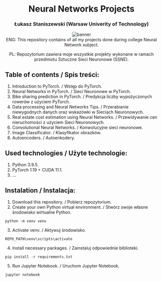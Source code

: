<h1 align="center">Neural Networks Projects</h1>
<h3 align="center">Łukasz Staniszewski (Warsaw Univerity of Technology)</h3>

<div align="center">
<img src="https://user-images.githubusercontent.com/59453698/136709614-77595f1f-788e-481d-acfb-3be20f813b9e.gif" alt="banner">
</div>

<div align="center">
  ENG: This repository contains of all my projects done during college Neural Network subject.

  PL: Repozytorium zawiera moje wszystkie projekty wykonane w ramach przedmiotu Sztuczne Sieci Neuronowe (SSNE).
</div>

## Table of contents / Spis treści:
1. Introduction to PyTorch. / Wstęp do PyTorch.
2. Neural Networks in PyTorch. / Sieci Neuronowe w PyTorch.
3. Bike sharing prediction in PyTorch. / Predykcja liczby wypożyczonych rowerów z użyciem PyTorch.
4. Data processing and Neural Networks Tips. / Przerabianie niewygodnych danych oraz wskazówki w Sieciach Neuronowych. 
5. Real estate cost estimation using Neural Networks. / Przewidywanie cen nieruchomości z użyciem Sieci Neuronowych.
6. Convolutional Neural Networks. / Konwolucyjne sieci neuronowe.
7. Image Classificator. / Klasyfikator obrazków.
8. Autoencoders. / Autoenkodery.

## Used technologies / Użyte technologie:
1. Python 3.9.5.
2. PyTorch 1.19 + CUDA 11.1. 
3. ...

## Instalation / Instalacja:

1. Download this repository. / Pobierz repozytorium.
2. Create your own Python virtual environment. / Stwórz swoje własne środowisko wirtualne Python.

``` 
python -m venv venv
```

3. Activate venv. / Aktywuj środowisko.

``` 
REPO_PATH\venv\scripts\activate 
```

4. Install necessary packages. / Zainstaluj odpowiednie biblioteki.

``` 
pip install -r requirements.txt 
```

5. Run Jupyter Notebook. / Uruchom Jupyter Notebook.

``` 
jupyter notebook 
```

